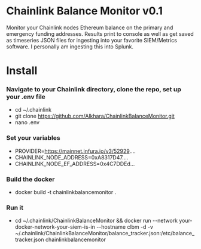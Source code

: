 ﻿# Chainlink Balance Monitor v0.1

Monitor your Chainlink nodes Ethereum balance on the primary and emergency funding addresses. Results print to console as well as get saved as timeseries JSON files for ingesting into your favorite SIEM/Metrics software. I personally am ingesting this into Splunk.

# Install

### Navigate to your Chainlink directory, clone the repo, set up your .env file
* cd ~/.chainlink
* git clone https://github.com/Alkhara/ChainlinkBalanceMonitor.git
* nano .env

### Set your variables
* PROVIDER=https://mainnet.infura.io/v3/52929....
* CHAINLINK_NODE_ADDRESS=0xA8317D47....
* CHAINLINK_NODE_EF_ADDRESS=0x4C7DDEd...

### Build the docker
* docker build -t chainlinkbalancemonitor .

### Run it
* cd ~/.chainlink/ChainlinkBalanceMonitor && docker run --network your-docker-network-your-siem-is-in --hostname clbm -d -v ~/.chainlink/ChainlinkBalanceMonitor/balance_tracker.json:/etc/balance_tracker.json chainlinkbalancemonitor




